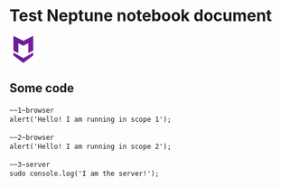 # Test Neptune notebook document

![image1](https://github.com/adam-p/markdown-here/raw/master/src/common/images/icon48.png "Logo Title Text 1")

## Some code

```neptune
~~1~browser
alert('Hello! I am running in scope 1');

~~2~browser
alert('Hello! I am running in scope 2');

~~3~server
sudo console.log('I am the server!');
```
